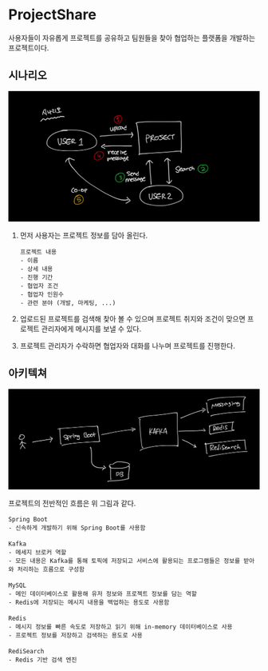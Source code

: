 # ProjectShare

사용자들이 자유롭게 프로젝트를 공유하고 팀원들을 찾아 협업하는 플랫폼을 개발하는 프로젝트이다.


## 시나리오 

![Scenario](docs/pics/scenario.png)

1. 먼저 사용자는 프로젝트 정보를 담아 올린다.
    ```
    프로젝트 내용
    - 이름
    - 상세 내용
    - 진행 기간
    - 협업자 조건
    - 협업자 인원수
    - 관련 분야 (개발, 마케팅, ...)
    ```

2. 업로드된 프로젝트를 검색해 찾아 볼 수 있으며 프로젝트 취지와 조건이 맞으면 프로젝트 관리자에게 메시지를 보낼 수 있다.

3. 프로젝트 관리자가 수락하면 협업자와 대화를 나누며 프로젝트를 진행한다.


## 아키텍쳐 

![Main Flow](docs/pics/main_flow.png)

프로젝트의 전반적인 흐름은 위 그림과 같다.

```
Spring Boot
- 신속하게 개발하기 위해 Spring Boot를 사용함

Kafka
- 메세지 브로커 역할
- 모든 내용은 Kafka를 통해 토픽에 저장되고 서비스에 활용되는 프로그램들은 정보를 받아와 처리하는 흐름으로 구성함

MySQL
- 메인 데이터베이스로 활용해 유저 정보와 프로젝트 정보를 담는 역할
- Redis에 저장되는 메시지 내용을 백업하는 용도로 사용함

Redis
- 메시지 정보를 빠른 속도로 저장하고 읽기 위해 in-memory 데이터베이스로 사용
- 프로젝트 정보를 저장하고 검색하는 용도로 사용

RediSearch
- Redis 기반 검색 엔진
```